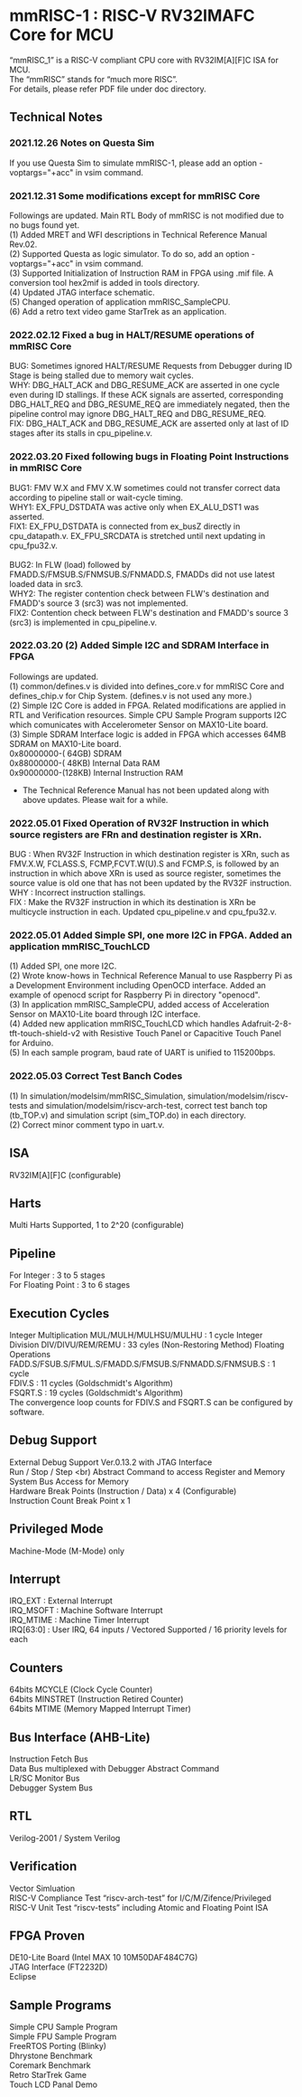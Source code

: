# mmRISC-1 : RISC-V RV32IMAFC Core for MCU

“mmRISC_1” is a RISC-V compliant CPU core with RV32IM[A][F]C ISA for MCU.<br>
The “mmRISC” stands for “much more RISC”. <br>
For details, please refer PDF file under doc directory. <br>

## Technical Notes

### 2021.12.26 Notes on Questa Sim
If you use Questa Sim to simulate mmRISC-1, please add an option -voptargs="+acc" in vsim command.<br>

### 2021.12.31 Some modifications except for mmRISC Core
Followings are updated. Main RTL Body of mmRISC is not modified due to no bugs found yet.<br>
  (1) Added MRET and WFI descriptions in Technical Reference Manual Rev.02. <br>
  (2) Supported Questa as logic simulator. To do so, add an option -voptargs="+acc" in vsim command. <br>
  (3) Supported Initialization of Instruction RAM in FPGA using .mif file. A conversion tool hex2mif is added in tools directory. <br>
  (4) Updated JTAG interface schematic. <br>
  (5) Changed operation of application mmRISC_SampleCPU. <br>
  (6) Add a retro text video game StarTrek as an application. <br>
  
### 2022.02.12 Fixed a bug in HALT/RESUME operations of mmRISC Core
  BUG: Sometimes ignored HALT/RESUME Requests from Debugger during ID Stage is being stalled due to memory wait cycles. <br>
  WHY: DBG_HALT_ACK  and DBG_RESUME_ACK are asserted in one cycle even during ID stallings. If these ACK signals are asserted, corresponding DBG_HALT_REQ and DBG_RESUME_REQ are immediately negated, then the pipeline control may ignore DBG_HALT_REQ and DBG_RESUME_REQ. <br>
  FIX: DBG_HALT_ACK and DBG_RESUME_ACK are asserted only at last of ID stages after its stalls in cpu_pipeline.v. <br>
  
### 2022.03.20 Fixed following bugs in Floating Point Instructions in mmRISC Core
  BUG1: FMV W.X and FMV X.W sometimes could not transfer correct data according to pipeline stall or wait-cycle timing. <br>
  WHY1: EX_FPU_DSTDATA was active only when EX_ALU_DST1 was asserted.  <br>
  FIX1: EX_FPU_DSTDATA is connected from ex_busZ directly in cpu_datapath.v. EX_FPU_SRCDATA is stretched until next updating in cpu_fpu32.v. <br>
  <br>
  BUG2: In FLW (load) followed by FMADD.S/FMSUB.S/FNMSUB.S/FNMADD.S, FMADDs did not use latest loaded data in src3. <br>
  WHY2: The register contention check between FLW's destination and FMADD's source 3 (src3) was not implemented. <br>
  FIX2: Contention check between FLW's destination and FMADD's source 3 (src3) is implemented in cpu_pipeline.v. <br>

### 2022.03.20 (2) Added Simple I2C and SDRAM Interface in FPGA
 Followings are updated. <br> 
 (1) common/defines.v is divided into defines_core.v for mmRISC Core and defines_chip.v for Chip System. (defines.v is not used any more.)<br>
 (2) Simple I2C Core is added in FPGA. Related modifications are applied in RTL and Verification resources. Simple CPU Sample Program supports I2C which comunicates with Accelerometer Sensor on MAX10-Lite board. <br>
 (3) Simple SDRAM Interface logic is added in FPGA which accesses 64MB SDRAM on MAX10-Lite board. <br>
 0x80000000-( 64GB) SDRAM <br>
 0x88000000-( 48KB) Internal Data RAM <br>
 0x90000000-(128KB) Internal Instruction RAM <br>
 * The Technical Reference Manual has not been updated along with above updates. Please wait for a while. <br>

### 2022.05.01 Fixed Operation of RV32F Instruction in which source registers are FRn and destination register is XRn. 
 BUG : When RV32F Instruction in which destination register is XRn, such as FMV.X.W, FCLASS.S, FCMP,FCVT.W(U).S and FCMP.S, is followed by an instruction in which above XRn is used as source register, sometimes the source value is old one that has not been updated by the RV32F instruction.<br>
 WHY : Incorrect instruction stallings.<br>
 FIX : Make the RV32F instruction in which its destination is XRn be multicycle instruction in each. Updated cpu_pipeline.v and cpu_fpu32.v.<br>

### 2022.05.01 Added Simple SPI, one more I2C in FPGA. Added an application mmRISC_TouchLCD
(1) Added SPI, one more I2C.<br>
(2) Wrote know-hows in Technical Reference Manual to use Raspberry Pi as a Development Environment including OpenOCD interface. Added an example of openocd script for Raspberry Pi in directory "openocd".<br>
(3) In application mmRISC_SampleCPU, added access of Acceleration Sensor on MAX10-Lite board through I2C interface.<br>
(4) Added new application mmRISC_TouchLCD which handles Adafruit-2-8-tft-touch-shield-v2 with Resistive Touch Panel or Capacitive Touch Panel for Arduino.<br>
(5) In each sample program, baud rate of UART is unified to 115200bps.<br>

### 2022.05.03 Correct Test Banch Codes
 (1) In simulation/modelsim/mmRISC_Simulation, simulation/modelsim/riscv-tests and simulation/modelsim/riscv-arch-test, correct test banch top (tb_TOP.v) and simulation script (sim_TOP.do) in each directory.<br>
 (2) Correct minor comment typo in uart.v.<br>

## ISA
RV32IM[A][F]C (configurable)

## Harts
Multi Harts Supported, 1 to 2^20 (configurable)

## Pipeline
For Integer : 3 to 5 stages <br>
For Floating Point : 3 to 6 stages <br>

## Execution Cycles
Integer Multiplication MUL/MULH/MULHSU/MULHU : 1 cycle
Integer Division DIV/DIVU/REM/REMU : 33 cyles (Non-Restoring Method)
Floating Operations <br>
  FADD.S/FSUB.S/FMUL.S/FMADD.S/FMSUB.S/FNMADD.S/FNMSUB.S : 1 cycle <br>
  FDIV.S  : 11 cycles (Goldschmidt's Algorithm) <br>
  FSQRT.S : 19 cycles (Goldschmidt's Algorithm) <br>
  The convergence loop counts for FDIV.S and FSQRT.S can be configured by software. <br>

## Debug Support
External Debug Support Ver.0.13.2 with JTAG Interface <br>
Run / Stop / Step <br)
Abstract Command to access Register and Memory <br>
System Bus Access for Memory <br>
Hardware Break Points (Instruction / Data) x 4 (Configurable) <br>
Instruction Count Break Point x 1 <br>

## Privileged Mode
Machine-Mode (M-Mode) only <br>

## Interrupt
IRQ_EXT   : External Interrupt <br>
IRQ_MSOFT : Machine Software Interrupt <br>
IRQ_MTIME : Machine Timer Interrupt <br>
IRQ[63:0] : User IRQ, 64 inputs / Vectored Supported / 16 priority levels for each <br>

## Counters
64bits MCYCLE (Clock Cycle Counter) <br>
64bits MINSTRET (Instruction Retired Counter) <br>
64bits MTIME (Memory Mapped Interrupt Timer) <br>

## Bus Interface (AHB-Lite)
Instruction Fetch Bus <br>
Data Bus multiplexed with Debugger Abstract Command <br>
LR/SC Monitor Bus <br>
Debugger System Bus <br>

## RTL
Verilog-2001 / System Verilog <br>

## Verification
Vector Simluation <br>
RISC-V Compliance Test “riscv-arch-test” for I/C/M/Zifence/Privileged <br>
RISC-V Unit Test “riscv-tests” including Atomic and Floating Point ISA <br>

## FPGA Proven
DE10-Lite Board (Intel MAX 10 10M50DAF484C7G) <br>
JTAG Interface (FT2232D) <br>
Eclipse <br>

## Sample Programs
Simple CPU Sample Program <br>
Simple FPU Sample Program <br>
FreeRTOS Porting (Blinky) <br>
Dhrystone Benchmark <br>
Coremark Benchmark <br>
Retro StarTrek Game <br>
Touch LCD Panal Demo <br>
